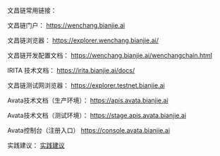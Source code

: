 文昌链常用链接：

  文昌链门户：
  https://wenchang.bianjie.ai
  
  文昌链浏览器：
  https://explorer.wenchang.bianjie.ai/
  
  文昌链开发配置文档：
  https://wenchang.bianjie.ai/wenchangchain.html
  
  IRITA 技术文档：
  https://irita.bianjie.ai/docs/

  文昌链测试网浏览器：
  https://explorer.testnet.bianjie.ai
  
  Avata技术文档（生产环境）：
  https://apis.avata.bianjie.ai
  
  Avata技术文档（测试环境）：
  https://stage.apis.avata.bianjie.ai
  
  Avata控制台（注册入口）
  https://console.avata.bianjie.ai

  实践建议：
  [实践建议](./practices/README.md)
